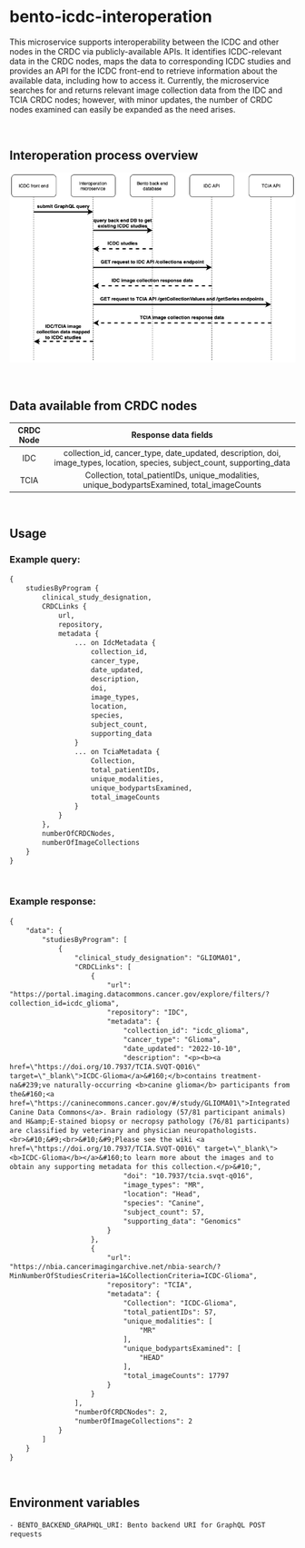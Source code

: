 # bento-icdc-interoperation

This microservice supports interoperability between the ICDC and other nodes in the CRDC via publicly-available APIs. It identifies ICDC-relevant data in the CRDC nodes, maps the data to corresponding ICDC studies and provides an API for the ICDC front-end to retrieve information about the available data, including how to access it. Currently, the microservice searches for and returns relevant image collection data from the IDC and TCIA CRDC nodes; however, with minor updates, the number of CRDC nodes examined can easily be expanded as the need arises.

&nbsp;

## Interoperation process overview

![Interoperation Sequence Diagram](./doc/sequence_diagram.png)

&nbsp;

## Data available from CRDC nodes

| CRDC Node |                                                    Response data fields                                                    |
| :-------: | :------------------------------------------------------------------------------------------------------------------------: |
|    IDC    | collection_id, cancer_type, date_updated, description, doi, image_types, location, species, subject_count, supporting_data |
|   TCIA    |                Collection, total_patientIDs, unique_modalities, unique_bodypartsExamined, total_imageCounts                |

&nbsp;

## Usage

### Example query:

```
{
    studiesByProgram {
        clinical_study_designation,
        CRDCLinks {
            url,
            repository,
            metadata {
                ... on IdcMetadata {
                    collection_id,
                    cancer_type,
                    date_updated,
                    description,
                    doi,
                    image_types,
                    location,
                    species,
                    subject_count,
                    supporting_data
                }
                ... on TciaMetadata {
                    Collection,
                    total_patientIDs,
                    unique_modalities,
                    unique_bodypartsExamined,
                    total_imageCounts
                }
            }
        },
        numberOfCRDCNodes,
        numberOfImageCollections
    }
}
```

&nbsp;

### Example response:

```
{
    "data": {
        "studiesByProgram": [
            {
                "clinical_study_designation": "GLIOMA01",
                "CRDCLinks": [
                    {
                        "url": "https://portal.imaging.datacommons.cancer.gov/explore/filters/?collection_id=icdc_glioma",
                        "repository": "IDC",
                        "metadata": {
                            "collection_id": "icdc_glioma",
                            "cancer_type": "Glioma",
                            "date_updated": "2022-10-10",
                            "description": "<p><b><a href=\"https://doi.org/10.7937/TCIA.SVQT-Q016\" target=\"_blank\">ICDC-Glioma</a>&#160;</b>contains treatment-na&#239;ve naturally-occurring <b>canine glioma</b> participants from the&#160;<a href=\"https://caninecommons.cancer.gov/#/study/GLIOMA01\">Integrated Canine Data Commons</a>. Brain radiology (57/81 participant animals) and H&amp;E-stained biopsy or necropsy pathology (76/81 participants) are classified by veterinary and physician neuropathologists.<br>&#10;&#9;<br>&#10;&#9;Please see the wiki <a href=\"https://doi.org/10.7937/TCIA.SVQT-Q016\" target=\"_blank\"><b>ICDC-Glioma</b></a>&#160;to learn more about the images and to obtain any supporting metadata for this collection.</p>&#10;",
                            "doi": "10.7937/tcia.svqt-q016",
                            "image_types": "MR",
                            "location": "Head",
                            "species": "Canine",
                            "subject_count": 57,
                            "supporting_data": "Genomics"
                        }
                    },
                    {
                        "url": "https://nbia.cancerimagingarchive.net/nbia-search/?MinNumberOfStudiesCriteria=1&CollectionCriteria=ICDC-Glioma",
                        "repository": "TCIA",
                        "metadata": {
                            "Collection": "ICDC-Glioma",
                            "total_patientIDs": 57,
                            "unique_modalities": [
                                "MR"
                            ],
                            "unique_bodypartsExamined": [
                                "HEAD"
                            ],
                            "total_imageCounts": 17797
                        }
                    }
                ],
                "numberOfCRDCNodes": 2,
                "numberOfImageCollections": 2
            }
        ]
    }
}
```

&nbsp;

## Environment variables

    - BENTO_BACKEND_GRAPHQL_URI: Bento backend URI for GraphQL POST requests
